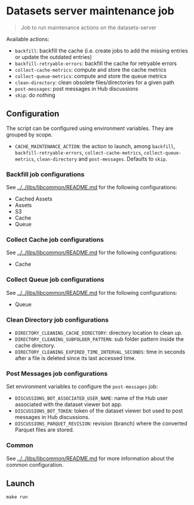 # Datasets server maintenance job

> Job to run maintenance actions on the datasets-server

Available actions:

- `backfill`: backfill the cache (i.e. create jobs to add the missing entries or update the outdated entries)
- `backfill-retryable-errors`: backfill the cache for retryable errors
- `collect-cache-metrics`: compute and store the cache metrics
- `collect-queue-metrics`: compute and store the queue metrics
- `clean-directory`: clean obsolete files/directories for a given path
- `post-messages`: post messages in Hub discussions
- `skip`: do nothing

## Configuration

The script can be configured using environment variables. They are grouped by scope.

- `CACHE_MAINTENANCE_ACTION`: the action to launch, among `backfill`, `backfill-retryable-errors`, `collect-cache-metrics`, `collect-queue-metrics`, `clean-directory` and `post-messages`. Defaults to `skip`.

### Backfill job configurations

See [../../libs/libcommon/README.md](../../libs/libcommon/README.md) for the following configurations:
- Cached Assets
- Assets
- S3
- Cache
- Queue

### Collect Cache job configurations

See [../../libs/libcommon/README.md](../../libs/libcommon/README.md) for the following configurations:
- Cache

### Collect Queue job configurations

See [../../libs/libcommon/README.md](../../libs/libcommon/README.md) for the following configurations:
- Queue

### Clean Directory job configurations

- `DIRECTORY_CLEANING_CACHE_DIRECTORY`: directory location to clean up.
- `DIRECTORY_CLEANING_SUBFOLDER_PATTERN`: sub folder pattern inside the cache directory.
- `DIRECTORY_CLEANING_EXPIRED_TIME_INTERVAL_SECONDS`: time in seconds after a file is deleted since its last accessed time.

### Post Messages job configurations

Set environment variables to configure the `post-messages` job:

- `DISCUSSIONS_BOT_ASSOCIATED_USER_NAME`: name of the Hub user associated with the dataset viewer bot app.
- `DISCUSSIONS_BOT_TOKEN`: token of the dataset viewer bot used to post messages in Hub discussions.
- `DISCUSSIONS_PARQUET_REVISION`: revision (branch) where the converted Parquet files are stored.


### Common

See [../../libs/libcommon/README.md](../../libs/libcommon/README.md) for more information about the common configuration.

## Launch

```shell
make run
```
